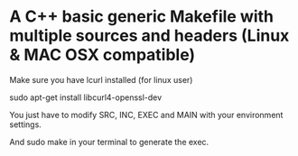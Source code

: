 # A C++ basic generic Makefile with multiple sources and headers (Linux & MAC OSX compatible)

Make sure you have lcurl installed (for linux user)

sudo apt-get install libcurl4-openssl-dev

You just have to modify SRC, INC, EXEC and MAIN with your environment settings.

And sudo make in your terminal to generate the exec.



